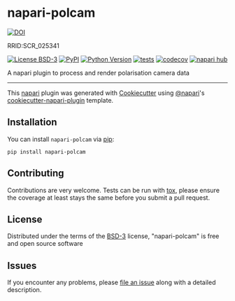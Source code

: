# napari-polcam

[![DOI](https://zenodo.org/badge/472973560.svg)](https://zenodo.org/doi/10.5281/zenodo.10732441)

RRID:SCR_025341

[![License BSD-3](https://img.shields.io/pypi/l/napari-polcam.svg?color=green)](https://github.com/ezrabru/napari-polcam/blob/main/LICENSE)
[![PyPI](https://img.shields.io/pypi/v/napari-polcam.svg?color=green)](https://pypi.org/project/napari-polcam)
[![Python Version](https://img.shields.io/pypi/pyversions/napari-polcam.svg?color=green)](https://python.org)
[![tests](https://github.com/ezrabru/napari-polcam/workflows/tests/badge.svg)](https://github.com/ezrabru/napari-polcam/actions)
[![codecov](https://codecov.io/gh/ezrabru/napari-polcam/branch/main/graph/badge.svg)](https://codecov.io/gh/ezrabru/napari-polcam)
[![napari hub](https://img.shields.io/endpoint?url=https://api.napari-hub.org/shields/napari-polcam)](https://napari-hub.org/plugins/napari-polcam)

A napari plugin to process and render polarisation camera data

----------------------------------

This [napari] plugin was generated with [Cookiecutter] using [@napari]'s [cookiecutter-napari-plugin] template.

<!--
Don't miss the full getting started guide to set up your new package:
https://github.com/napari/cookiecutter-napari-plugin#getting-started

and review the napari docs for plugin developers:
https://napari.org/stable/plugins/index.html
-->

## Installation

You can install `napari-polcam` via [pip]:

    pip install napari-polcam




## Contributing

Contributions are very welcome. Tests can be run with [tox], please ensure
the coverage at least stays the same before you submit a pull request.

## License

Distributed under the terms of the [BSD-3] license,
"napari-polcam" is free and open source software

## Issues

If you encounter any problems, please [file an issue](https://github.com/ezrabru/napari-polcam/issues) along with a detailed description.

[napari]: https://github.com/napari/napari
[Cookiecutter]: https://github.com/audreyr/cookiecutter
[@napari]: https://github.com/napari
[MIT]: http://opensource.org/licenses/MIT
[BSD-3]: http://opensource.org/licenses/BSD-3-Clause
[GNU GPL v3.0]: http://www.gnu.org/licenses/gpl-3.0.txt
[GNU LGPL v3.0]: http://www.gnu.org/licenses/lgpl-3.0.txt
[Apache Software License 2.0]: http://www.apache.org/licenses/LICENSE-2.0
[Mozilla Public License 2.0]: https://www.mozilla.org/media/MPL/2.0/index.txt
[cookiecutter-napari-plugin]: https://github.com/napari/cookiecutter-napari-plugin

[napari]: https://github.com/napari/napari
[tox]: https://tox.readthedocs.io/en/latest/
[pip]: https://pypi.org/project/pip/
[PyPI]: https://pypi.org/
